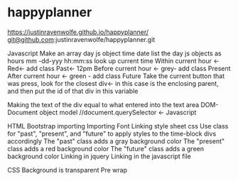 # happyplanner
https://justinravenwolfe.github.io/happyplanner/
git@github.com:justinravenwolfe/happyplanner.git

Javascript
Make an array
day js
object
time
date
list the day js objects as hours
mm -dd-yyy hh:mm:ss
look up current time
Within current hour <- Red<- add class Past<- 12pm
Before current hour <- grey- add class Present
After current hour <- green - add class Future
Take the current button that was press, look for the closest div<- in this case is the enclosing parent, and then put the id of that div in this variable

Making the text of the div equal to what entered into the text area
DOM- Document object model
    //document.querySelector <- Javascript

HTML
Bootstrap importing
Importing Font
Linking style sheet css
Use class for "past", "present", and "future" to apply styles to the time-block divs accordingly
The "past" class adds a gray background color
The "present" class adds a red background color
The "future" class adds a green background color
Linking in jquery
Linking in the javascript file

CSS
Background is transparent
Pre wrap


